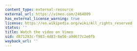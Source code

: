 ```yaml
---
content_type: external-resource
external_url: https://vimeo.com/2464809
has_external_license_warning: true
license: https://en.wikipedia.org/wiki/All_rights_reserved
status: ''
title: Watch the video on Vimeo
uid: d871293c-f983-4d83-8e56-a9d677c2e0fb
wayback_url: ''
---
```

